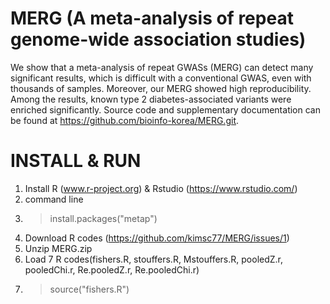# MERG (A meta-analysis of repeat genome-wide association studies)
We show that a meta-analysis of repeat GWASs (MERG) can detect many significant results, which is difficult with a conventional GWAS, even with thousands of samples. Moreover, our MERG showed high reproducibility. Among the results, known type 2 diabetes-associated variants were enriched significantly. Source code and supplementary documentation can be found at https://github.com/bioinfo-korea/MERG.git.

# INSTALL & RUN

1. Install R (www.r-project.org) & Rstudio (https://www.rstudio.com/)
2. command line
3. > install.packages("metap")
4. Download R codes (https://github.com/kimsc77/MERG/issues/1)
5. Unzip MERG.zip
6. Load 7 R codes(fishers.R, stouffers.R, Mstouffers.R, pooledZ.r, pooledChi.r, Re.pooledZ.r, Re.pooledChi.r)
7. > source("fishers.R")


